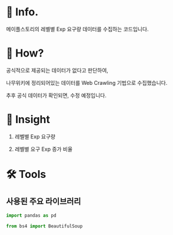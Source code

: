 # 📌 Info.
메이플스토리의 레벨별 Exp 요구량 데이터를 수집하는 코드입니다.

# 🧐 How?
공식적으로 제공되는 데이터가 없다고 판단하여,

나무위키에 정리되어있는 데이터를 Web Crawling 기법으로 수집했습니다.

추후 공식 데이터가 확인되면, 수정 예정입니다.

# 📝 Insight
1. 레벨별 Exp 요구량

2. 레벨별 요구 Exp 증가 비율

# 🛠️ Tools
## 사용된 주요 라이브러리

```python
import pandas as pd
```

```python
from bs4 import BeautifulSoup
```
